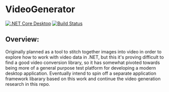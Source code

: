 # VideoGenerator

[![.NET Core Desktop](https://github.com/TheMasonX/VideoGenerator/actions/workflows/dotnet-desktop.yml/badge.svg)](https://github.com/TheMasonX/VideoGenerator/actions/workflows/dotnet-desktop.yml) [![Build Status](https://dev.azure.com/TMXGames/VideoGenerator/_apis/build/status%2FVideoGenerator-CI?branchName=master)](https://dev.azure.com/TMXGames/VideoGenerator/_build/latest?definitionId=2&branchName=master)

## Overview:
Originally planned as a tool to stitch together images into video in order to explore how to work with video data in .NET, but this it's proving difficult to find a good video conversion library, so it has somewhat pivoted towards being more of a general purpose test platform for developing a modern desktop application. Eventually intend to spin off a separate application framework libarary based on this work and continue the video generation research in this repo.
